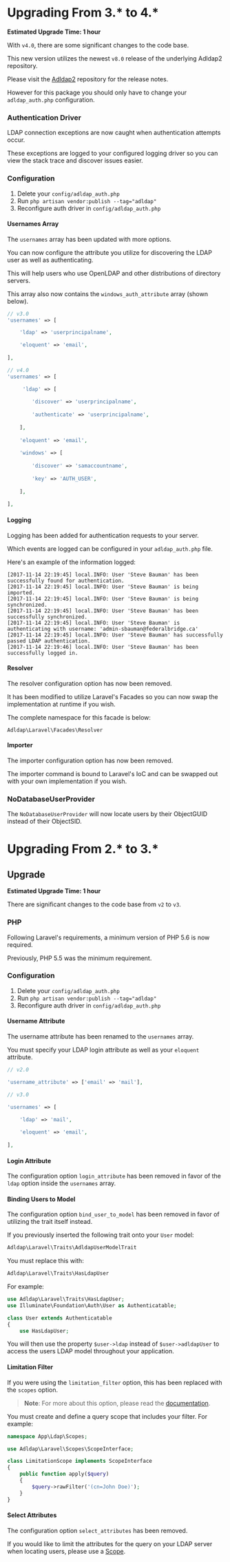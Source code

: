 # Upgrading From 3.* to 4.*

**Estimated Upgrade Time: 1 hour**

With `v4.0`, there are some significant changes to the code base.

This new version utilizes the newest `v8.0` release of the underlying Adldap2 repository.

Please visit the [Adldap2](https://github.com/Adldap2/Adldap2/releases/tag/v8.0.0) repository for the release notes.

However for this package you should only have to change your `adldap_auth.php` configuration.

### Authentication Driver

LDAP connection exceptions are now caught when authentication attempts occur.

These exceptions are logged to your configured logging driver so you can view the stack trace and discover issues easier.

### Configuration

1. Delete your `config/adldap_auth.php`
2. Run `php artisan vendor:publish --tag="adldap"`
3. Reconfigure auth driver in `config/adldap_auth.php`

#### Usernames Array

The `usernames` array has been updated with more options.

You can now configure the attribute you utilize for discovering the LDAP user as well as authenticating.

This will help users who use OpenLDAP and other distributions of directory servers.

This array also now contains the `windows_auth_attribute` array (shown below).

```php
// v3.0
'usernames' => [

    'ldap' => 'userprincipalname',

    'eloquent' => 'email',
    
],

// v4.0
'usernames' => [

     'ldap' => [
     
        'discover' => 'userprincipalname',
        
        'authenticate' => 'userprincipalname',
        
    ],
    
    'eloquent' => 'email',
    
    'windows' => [
    
        'discover' => 'samaccountname',
        
        'key' => 'AUTH_USER',
        
    ],
    
],
```

#### Logging

Logging has been added for authentication requests to your server.

Which events are logged can be configured in your `adldap_auth.php` file.

Here's an example of the information logged:

```
[2017-11-14 22:19:45] local.INFO: User 'Steve Bauman' has been successfully found for authentication.  
[2017-11-14 22:19:45] local.INFO: User 'Steve Bauman' is being imported.  
[2017-11-14 22:19:45] local.INFO: User 'Steve Bauman' is being synchronized.  
[2017-11-14 22:19:45] local.INFO: User 'Steve Bauman' has been successfully synchronized.  
[2017-11-14 22:19:45] local.INFO: User 'Steve Bauman' is authenticating with username: 'admin-sbauman@federalbridge.ca'  
[2017-11-14 22:19:45] local.INFO: User 'Steve Bauman' has successfully passed LDAP authentication.  
[2017-11-14 22:19:46] local.INFO: User 'Steve Bauman' has been successfully logged in.  
```

#### Resolver

The resolver configuration option has now been removed.

It has been modified to utilize Laravel's Facades so you can now swap the implementation at runtime if you wish.

The complete namespace for this facade is below:

```
Adldap\Laravel\Facades\Resolver
```

#### Importer

The importer configuration option has now been removed.

The importer command is bound to Laravel's IoC and can be swapped out with your own implementation if you wish.

### NoDatabaseUserProvider

The `NoDatabaseUserProvider` will now locate users by their ObjectGUID instead of their ObjectSID.

# Upgrading From 2.* to 3.*
  
## Upgrade 

**Estimated Upgrade Time: 1 hour**
  
There are significant changes to the code base from `v2` to `v3`.

### PHP

Following Laravel's requirements, a minimum version of PHP 5.6 is now required.

Previously, PHP 5.5 was the minimum requirement.

### Configuration

1. Delete your `config/adldap_auth.php`
2. Run `php artisan vendor:publish --tag="adldap"`
3. Reconfigure auth driver in `config/adldap_auth.php`

#### Username Attribute

The username attribute has been renamed to the `usernames` array.

You must specify your LDAP login attribute as well as your `eloquent` attribute.

```php
// v2.0

'username_attribute' => ['email' => 'mail'],

// v3.0

'usernames' => [

    'ldap' => 'mail',
    
    'eloquent' => 'email',
    
],
```

#### Login Attribute

The configuration option `login_attribute` has been removed in favor
of the `ldap` option inside the `usernames` array.

#### Binding Users to Model

The configuration option `bind_user_to_model` has been removed
in favor of utilizing the trait itself instead. 

If you previously inserted the following trait onto your `User` model:
 
```php
Adldap\Laravel\Traits\AdldapUserModelTrait
```

You must replace this with:

```php
Adldap\Laravel\Traits\HasLdapUser
```

For example:

```php
use Adldap\Laravel\Traits\HasLdapUser;
use Illuminate\Foundation\Auth\User as Authenticatable;

class User extends Authenticatable
{
    use HasLdapUser;
```

You will then use the property `$user->ldap` instead of `$user->adldapUser`
to access the users LDAP model throughout your application.

#### Limitation Filter

If you were using the `limitation_filter` option, this has been replaced with the `scopes` option.

> **Note**: For more about this option, please read the [documentation](scopes.md).

You must create and define a query scope that includes your filter. For example:

```php
namespace App\Ldap\Scopes;

use Adldap\Laravel\Scopes\ScopeInterface;

class LimitationScope implements ScopeInterface
{
    public function apply($query)
    {
        $query->rawFilter('(cn=John Doe)');
    }
}
```

#### Select Attributes

The configuration option `select_attributes` has been removed.

If you would like to limit the attributes for the query on your LDAP
server when locating users, please use a [Scope](scopes.md).
